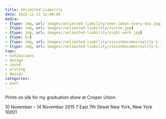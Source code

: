 ```yaml
---
title: Unlimited Liability
date: 2015-11-11 12:00:00
media:
- {type: img, url: images/unlimited-liability/news-ideas-every-day.jpg}
- {type: img, url: images//unlimited-liability/vision.jpg}
- {type: img, url: images//unlimited-liability/night-work.jpg}
- {type: br}
- {type: img, url: images//unlimited-liability/visionbecomesreality-1.jpg}
- {type: img, url: images//unlimited-liability/visionbecomesreality-2.jpg}
tags:
- exhibitions
- design
- sound
- writing
- design
categories:
- past
---
```

Prints on silk for my graduation show at Cooper Union.

10 November – 14 November 2015
7 East 7th Street
New York, New York 10001
